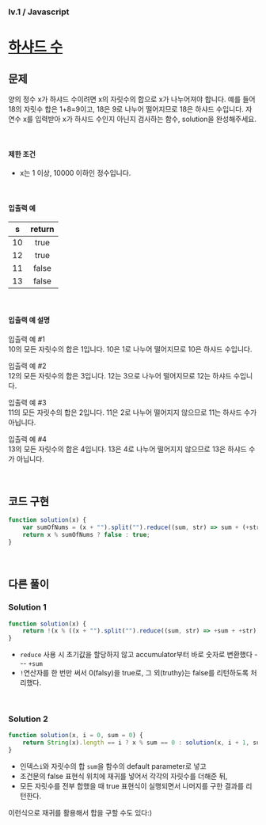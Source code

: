### lv.1 / Javascript

# [하샤드 수](https://programmers.co.kr/learn/courses/30/lessons/12947)

## 문제

양의 정수 x가 하샤드 수이려면 x의 자릿수의 합으로 x가 나누어져야 합니다. 예를 들어 18의 자릿수 합은 1+8=9이고, 18은 9로 나누어 떨어지므로 18은 하샤드 수입니다. 자연수 x를 입력받아 x가 하샤드 수인지 아닌지 검사하는 함수, solution을 완성해주세요.

<br />

#### 제한 조건

- x는 1 이상, 10000 이하인 정수입니다.

<br />

#### 입출력 예

|              s                 |              return              |
| :----------------------------: | :------------------------------: |
|               10               |               true               |
|               12               |               true               |
|               11               |               false              |
|               13               |               false              |

<br />

#### 입출력 예 설명

입출력 예 #1  
10의 모든 자릿수의 합은 1입니다. 10은 1로 나누어 떨어지므로 10은 하샤드 수입니다.

입출력 예 #2  
12의 모든 자릿수의 합은 3입니다. 12는 3으로 나누어 떨어지므로 12는 하샤드 수입니다.

입출력 예 #3  
11의 모든 자릿수의 합은 2입니다. 11은 2로 나누어 떨어지지 않으므로 11는 하샤드 수가 아닙니다.

입출력 예 #4  
13의 모든 자릿수의 합은 4입니다. 13은 4로 나누어 떨어지지 않으므로 13은 하샤드 수가 아닙니다.

<br />

## 코드 구현

```javascript
function solution(x) {
    var sumOfNums = (x + "").split("").reduce((sum, str) => sum + (+str), 0);
    return x % sumOfNums ? false : true;
}
```

<br />

## 다른 풀이

### Solution 1

```javascript
function solution(x) {
    return !(x % ((x + "").split("").reduce((sum, str) => +sum + +str)));
}
```
- `reduce` 사용 시 초기값을 할당하지 않고 accumulator부터 바로 숫자로 변환했다 --- `+sum`
- `!`연산자를 한 번만 써서 0(falsy)을 true로, 그 외(truthy)는 false를 리턴하도록 처리했다.

<br />

### Solution 2
```javascript
function solution(x, i = 0, sum = 0) {
    return String(x).length == i ? x % sum == 0 : solution(x, i + 1, sum + String(x)[i] * 1);
}
```
- 인덱스`i`와 자릿수의 합 `sum`을 함수의 default parameter로 넣고
- 조건문의 false 표현식 위치에 재귀를 넣어서 각각의 자릿수를 더해준 뒤,
- 모든 자릿수를 전부 합했을 때 true 표현식이 실행되면서 나머지를 구한 결과를 리턴한다.

이런식으로 재귀를 활용해서 합을 구할 수도 있다:)

